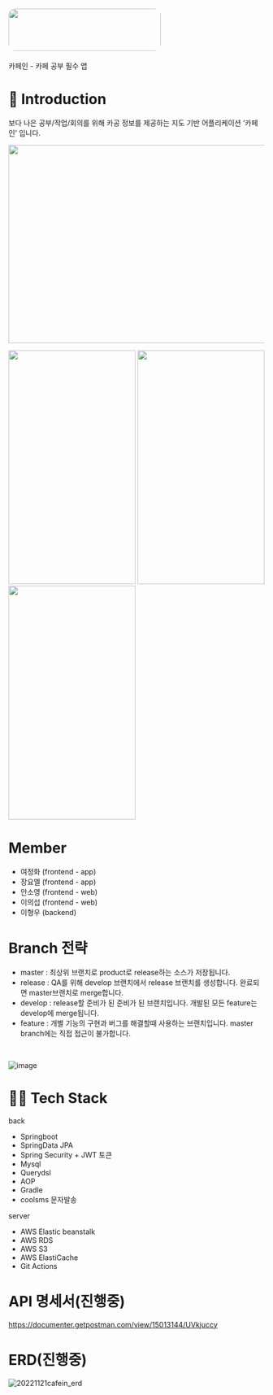 # <img src="https://user-images.githubusercontent.com/77663506/202992692-9b0fab8c-64e0-464b-84ce-6e15a52877df.png" style="display: inline-block; overflow: hidden; border-radius: 13px; width: 300px; height: 83px;">
카페인 - 카페 공부 필수 앱

# 📌 Introduction
보다 나은 공부/작업/회의를 위해 카공 정보를 제공하는 지도 기반 어플리케이션 ‘카페인’ 입니다.

<p float="left">
  <img src="https://user-images.githubusercontent.com/77663506/204604602-cf7a7d31-d045-445a-bcdf-1218edf78a2a.png"  width="760" height="390" />
</p>
<p float="left">
  <img src="https://user-images.githubusercontent.com/77663506/204605235-01829519-0bdc-4fc1-aaab-b5325fc3b2f4.png" width="250" height="460" />
  <img src="https://user-images.githubusercontent.com/77663506/204605299-e969ef74-e701-4779-82e9-eab0441c7a0f.png" width="250" height="460" />
  <img src="https://user-images.githubusercontent.com/77663506/204605344-bfcf7ead-ae41-43cb-ae22-65c2ce0f0c74.png" width="250" height="460" /> 
</p>

# Member
- 여정화 (frontend - app)
- 장요엘 (frontend - app)
- 안소영 (frontend - web)
- 이의섭 (frontend - web)
- 이형우 (backend)

# Branch 전략
 - master : 최상위 브랜치로 product로 release하는 소스가 저장됩니다.
 - release : QA를 위해 develop 브랜치에서 release 브랜치를 생성합니다. 완료되면 master브랜치로 merge합니다.
 - develop : release할 준비가 된 준비가 된 브랜치입니다. 개발된 모든 feature는 develop에 merge됩니다.
 - feature : 개별 기능의 구현과 버그를 해결할때 사용하는 브랜치입니다. master branch에는 직접 접근이 불가합니다.
 
 <br/>
 
 ![image](https://user-images.githubusercontent.com/69441691/152711253-348c902b-2058-4b5b-93cf-59eb8d92823f.png)

# 👨‍💻 Tech Stack
back 
- Springboot
- SpringData JPA
- Spring Security + JWT 토큰
- Mysql
- Querydsl
- AOP
- Gradle
- coolsms 문자발송

server 
- AWS Elastic beanstalk
- AWS RDS
- AWS S3
- AWS ElastiCache
- Git Actions

# API 명세서(진행중)
https://documenter.getpostman.com/view/15013144/UVkjuccy

# ERD(진행중)
![20221121cafein_erd](https://user-images.githubusercontent.com/77663506/202992552-e6fc81f8-e8d8-470a-b5b9-1a831b7509b0.png)

